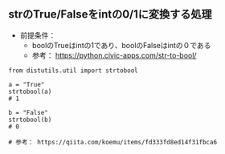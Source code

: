 ## strのTrue/Falseをintの0/1に変換する処理
- 前提条件：
  - boolのTrueはintの1であり、boolのFalseはintの０である
  - 参考： https://python.civic-apps.com/str-to-bool/
```
from distutils.util import strtobool

a = "True"
strtobool(a)
# 1

b = "False"
strtobool(b)
# 0

# 参考： https://qiita.com/koemu/items/fd333fd8ed14f31fbca6
````
